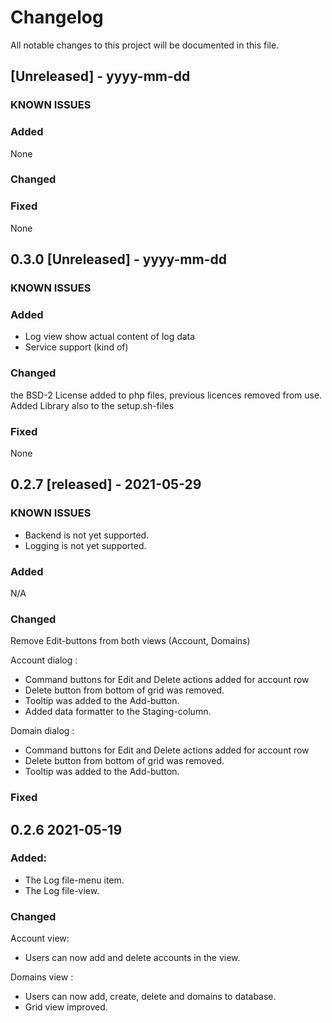 # Changelog
All notable changes to this project will be documented in this file.

## [Unreleased] - yyyy-mm-dd

### KNOWN ISSUES

### Added

None

### Changed

### Fixed

None

## 0.3.0 [Unreleased] - yyyy-mm-dd

### KNOWN ISSUES

### Added

- Log view show actual content of log data
- Service support (kind of)

### Changed

the BSD-2 License added to php files, previous licences removed from use.
Added Library also to the setup.sh-files

### Fixed

None
                                                                                        
## 0.2.7 [released] - 2021-05-29

### KNOWN ISSUES

- Backend is not yet supported.
- Logging is not yet supported.

### Added

N/A

### Changed

Remove Edit-buttons from both views (Account, Domains)

Account dialog :
- Command buttons for Edit and Delete actions added for account row
- Delete button from bottom of grid was removed.
- Tooltip was added to the Add-button.
- Added data formatter to the Staging-column.

Domain dialog :
- Command buttons for Edit and Delete actions added for account row
- Delete button from bottom of grid was removed.
- Tooltip was added to the Add-button.

### Fixed

## 0.2.6   2021-05-19

### Added:

- The Log file-menu item.
- The Log file-view.

### Changed

Account view:

- Users can now add and delete accounts in the view.
      
Domains view :

- Users can now add, create, delete and domains to database.
- Grid view improved. 
